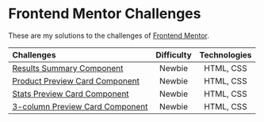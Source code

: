 # Frontend Mentor Challenges

These are my solutions to the challenges of [Frontend Mentor](https://www.frontendmentor.io).

| Challenges | Difficulty | Technologies |
| :--------- | :--------: | :----------: |
| [Results Summary Component](https://github.com/annafkt/frontend-mentor-challenges/tree/master/results-summary-component) | Newbie | HTML, CSS |
| [Product Preview Card Component](https://github.com/annafkt/frontend-mentor-challenges/tree/master/product-preview-card-component) | Newbie | HTML, CSS |
| [Stats Preview Card Component](https://github.com/annafkt/frontend-mentor-challenges/tree/master/stats-preview-card-component)     | Newbie | HTML, CSS |
| [3-column Preview Card Component](https://github.com/annafkt/frontend-mentor-challenges/tree/master/3-column-preview-card-component) | Newbie | HTML, CSS |
